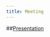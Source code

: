 ```yaml
---
title: Meeting
---
```


##[Presentation](https://docs.google.com/presentation/d/1yjHWj1I5zD6TFB_jNLy-pqlERS_jfVYsTw4JSCeW-II/present)

<script>
	var options = {month: "long", weekday: "long", day: "numeric"};
	document.querySelector("h1").innerHTML += " on " + Intl.DateTimeFormat(navigator.language,
		options).format(new Date());
</script>
